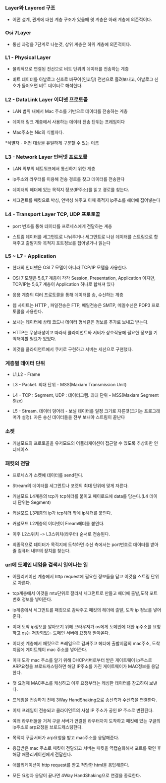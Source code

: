 ### Layer와 Layered 구조

* 어떤 설계, 관계에 대한 계층 구조가 있을때 윗 계층은 아래 계층에 의존적이다.

### Osi 7Layer

* 통신 과정을 7단계로 나눈것, 상위 계층은 하위 계층에 의존적이다.

### L1 - Physical Layer 

* 물리적으로 연결된 전선으로 비트 단위의 데이터를 전송하는 계층

* 비트 데이터를 아날로그 신호로 바꾸어(인코딩) 전선으로 흘려보내고, 아날로그 신호가 들어오면 비트 데이터로 해석한다.


### L2 - DataLink Layer 이더넷 프로토콜

* LAN 범위 내에서 Mac 주소를 기반으로 데이터를 전송하는 계층

* 데이터 링크 계층에서 사용하는 데이터 전송 단위는 프레임이다

* Mac주소는 Nic의 식별자다.

*식별자 - 어떤 대상을 유일하게 구분할 수 있는 이름


### L3 - Network Layer 인터넷 프로토콜

* LAN 외부의 네트워크에서 통신하기 위한 계층
  
* ip주소와 라우터를 이용해 전송 경로를 찾고 데이터를 전송한다

* 데이터의 헤더에 있는 목적지 정보(IP주소)를 읽고 경로를 찾는다.

* 세그먼트를 패킷으로 박싱, 언박싱 해주고 이때 목적지 ip주소를 헤더에 집어넣는다


### L4 - Transport Layer TCP, UDP 프로토콜

* port 번호를 통해 데이터를 프로세스에게 전달하는 계층

* 스트림 데이터를 세그먼트로 나눠주거나 세그먼트로 나뉜 데이터를 스트림으로 합쳐주고 출발지와 목적지 포트정보를 집어넣거나 읽는다


### L5 ~ L7 - Application

* 현대의 인터넷은 OSI 7 모델이 아니라 TCP/IP 모델을 사용한다.

* OSI 7 모델은 5,6,7 계층이 각각 Session, Presentation, Application 이지만, TCP/IP는 5,6,7 계층이 Application 하나로 합쳐져 있다

* 응용 계층의 여러 프로토콜을 통해 데이터를 송, 수신하는 계층

* 웹 사이트는 HTTP , 파일전송은 FTP, 메일전송은 SMTP, 메일수신은 POP3 프로토콜을 사용한다.

* 보내는 데이터에 상태 코드나 데이터 형식같은 정보를 추가로 보내고 받는다.

* HTTP는 무상태성이고 따라서 클라이언트와 서버가 상호작용에 필요한 정보를 기억해야할 필요가 있었다.

* 이것을 클라이언트에서 쿠키로 구현하고 서버는 세션으로 구현했다.

### 계층별 데이터 단위

* L1,L2 - Frame

* L3 - Packet. 최대 단위 - MSS(Maxiam Transmission Unit)

* L4 - TCP : Segment, UDP : 데이터그램. 최대 단위 - MSS(Maxiam Segment Size)

* L5 - Stream. 데이터 덩어리 - 보낼 데이터를 일정 크기로 자른것(크기는 프로그래머가 설정). 자른 송신 데이터들을 전부 보내야 스트림이 끝난다


### 소켓

* 커널모드의 프로토콜을 유저모드의 어플리케이션이 접근할 수 있도록 추상화한 인터페이스

### 패킷의 전달

* 프로세스가 소켓에 데이터를 send한다. 

* Stream의 데이터를 세그먼트나 포켓의 최대 단위에 맞게 자른다.

* 커널모드 L4계층의 tcp가 tcp헤더를 붙이고 페이로드에 data를 담는다.(L4 데이터 단위는 Segment)

* 커널모드 L3계층의 ip가 tcp헤더 앞에 ip헤더를 붙인다.

* 커널모드 L2계층의 이더넷이 Fream헤더를 붙인다.

* 이후 L2스위치 -> L3스위치(라우터) 순서로 전송된다. 

* 최종적으로 데이터가 목적지에 도착하면 수신 측에서는 port번호로 데이터를 받아줄 컴퓨터 내부의 장치를 찾는다.

### url에 도메인 네임을 검색시 일어나는 일

* 어플리케이션 계층에서 http request에 필요한 정보들을 담고 이것을 스트림 단위로 자른다.

* tcp계층에서 이것을 mtu단위로 잘라서 세그먼트로 만들고 헤더에 출발,도착 포트번호 정보를 넣어준다.

* ip계층에서 세그먼트를 패킷으로 감싸주고 패킷의 헤더에 출발, 도착 ip 정보를 넣어준다.

* 이때 도착 ip정보를 알아오기 위해 브라우저가 os에게 도메인에 대한 ip주소를 요청하고 os는 저장되있는 도메인 서버에 요청해 받아온다.

* 이더넷 계층에서 패킷으로 프레임으로 감싸주고 헤더에 출발지점의 mac주소, 도착지점에 게이트웨이 mac 주소를 넣어준다.

* 이때 도착 mac 주소를 알기 위해 DHCP서버로부터 받은 게이트웨이 ip주소로 ARP요청을 브로드캐스팅하면 해당 IP주소를 가진 게이트웨이가 MAC정보를 응답한다.

* 첫 요청때 MAC주소를 캐싱하고 이후 요청부터는 캐싱한 데이터를 참고하여 보낸다.

* 프레임을 전송하기 전에 3Way HandShaking으로 송신측과 수신측을 연결한다.

* 이제 프레임이 전송되고 클라이언트의 사설 IP 주소가 공인 IP 주소로 변환된다.

* 여러 라우터들을 거쳐 구글 서버가 연결된 라우터까지 도착하고 패킷에 있는 구글의 ip주소로 arp요청을 브로드캐스팅한다.

* 목적지 구글서버가 arp요청을 받고 mac주소를 응답해준다.

* 응답받은 mac 주소로 패킷이 전달되고 서버는 패킷을 역캡슐화해서 포트를 확인 후 해당 애플리케이션에게 전달한다.

* 애플리케이션이 http request를 받고 적당한 html을 응답해준다.

* 모든 요청과 응답이 끝나면 4Way HandShaking으로 연결을 종료한다.
